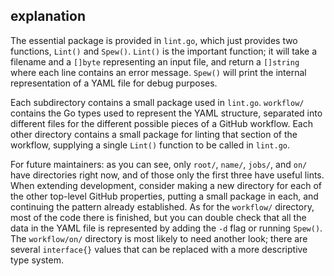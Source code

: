## explanation

The essential package is provided in `lint.go`, which just provides two functions, `Lint()` and `Spew()`.  `Lint()` is the important function; it will take a filename and a `[]byte` representing an input file, and return a `[]string` where each line contains an error message.  `Spew()` will print the internal representation of a YAML file for debug purposes.

Each subdirectory contains a small package used in `lint.go`.  `workflow/` contains the Go types used to represent the YAML structure, separated into different files for the different possible pieces of a GitHub workflow.  Each other directory contains a small package for linting that section of the workflow, supplying a single `Lint()` function to be called in `lint.go`.

For future maintainers: as you can see, only `root/`, `name/`, `jobs/`, and `on/` have directories right now, and of those only the first three have useful lints.  When extending development, consider making a new directory for each of the other top-level GitHub properties, putting a small package in each, and continuing the pattern already established.  As for the `workflow/` directory, most of the code there is finished, but you can double check that all the data in the YAML file is represented by adding the `-d` flag or running `Spew()`.  The `workflow/on/` directory is most likely to need another look; there are several `interface{}` values that can be replaced with a more descriptive type system.
